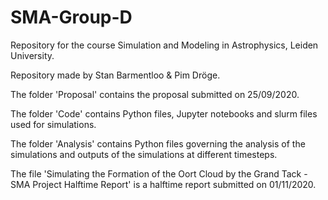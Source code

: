 # SMA-Group-D
Repository for the course Simulation and Modeling in Astrophysics, Leiden University.

Repository made by Stan Barmentloo &amp; Pim Dröge.


The folder 'Proposal' contains the proposal submitted on 25/09/2020.

The folder 'Code' contains Python files, Jupyter notebooks and slurm files used for simulations.

The folder 'Analysis' contains Python files governing the analysis of the simulations and outputs of the simulations at different timesteps.

The file 'Simulating the Formation of the Oort Cloud by the Grand Tack - SMA Project Halftime Report' is a halftime report submitted on 01/11/2020.
